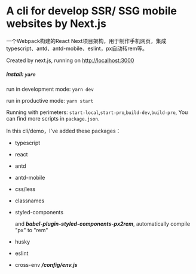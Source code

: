 # A cli for develop SSR/ SSG mobile websites by Next.js 

一个Webpack构建的React Next项目架构，用于制作手机网页，集成typescript、antd、antd-mobile、eslint，px自动转rem等。

Created by next.js, running on [http://localhost:3000](http://localhost:3000)

##### install: `yarn`

run in development mode: `yarn dev`

run in productive mode: `yarn start`

Running with perimeters: `start-local`,`start-pro`,`build-dev`,`build-pro`, You can find more scripts in `package.json`.

In this cli/demo，I've added these packages：

- typescript

- react

- antd

- antd-mobile

- css/less

- classnames

- styled-components 

  and ***babel-plugin-styled-components-px2rem***, automatically compile "px" to "rem"

- husky

- eslint

- cross-env ***/config/env.js***

